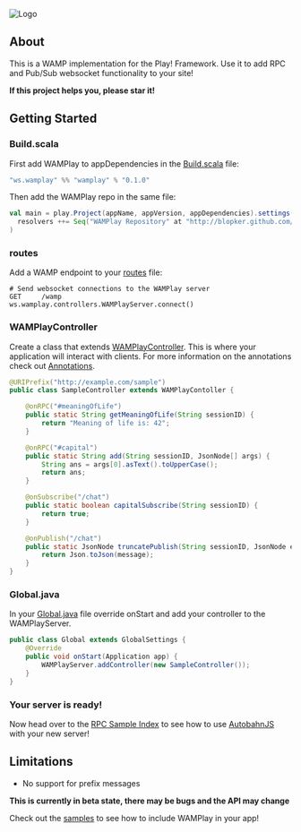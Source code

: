 ![Logo](https://raw.github.com/blopker/WAMPlay/master/wamplay.png)

About
-----
This is a WAMP implementation for the Play! Framework. Use it to add RPC and Pub/Sub websocket functionality to your site!

**If this project helps you, please star it!**

Getting Started
---------------

### Build.scala

First add WAMPlay to appDependencies in the [Build.scala](https://github.com/blopker/WAMPlay/blob/master/sample/rpc/project/Build.scala) file:

```scala
"ws.wamplay" %% "wamplay" % "0.1.0"
```

Then add the WAMPlay repo in the same file:

```scala
val main = play.Project(appName, appVersion, appDependencies).settings(
  resolvers ++= Seq("WAMPlay Repository" at "http://blopker.github.com/maven-repo/")
)
```

### routes

Add a WAMP endpoint to your [routes](https://github.com/blopker/WAMPlay/blob/master/sample/rpc/conf/routes) file:

```
# Send websocket connections to the WAMPlay server
GET     /wamp                     ws.wamplay.controllers.WAMPlayServer.connect()
```

### WAMPlayController

Create a class that extends [WAMPlayController](https://github.com/blopker/WAMPlay/blob/master/sample/rpc/app/controllers/RPC.java). This is where your application will interact with clients. For more information on the annotations check out [Annotations](https://github.com/blopker/WAMPlay/wiki/Annotations).

```java
@URIPrefix("http://example.com/sample")
public class SampleController extends WAMPlayContoller {

	@onRPC("#meaningOfLife")
	public static String getMeaningOfLife(String sessionID) {
		return "Meaning of life is: 42";
	}

	@onRPC("#capital")
	public static String add(String sessionID, JsonNode[] args) {
		String ans = args[0].asText().toUpperCase();
		return ans;
	}

	@onSubscribe("/chat")
	public static boolean capitalSubscribe(String sessionID) {
		return true;
	}

	@onPublish("/chat")
	public static JsonNode truncatePublish(String sessionID, JsonNode event) {
		return Json.toJson(message);
	}
}
```

### Global.java

In your [Global.java](https://github.com/blopker/WAMPlay/blob/master/sample/rpc/app/Global.java) file override onStart and add your controller to the WAMPlayServer.

```java
public class Global extends GlobalSettings {
	@Override
	public void onStart(Application app) {
		WAMPlayServer.addController(new SampleController());
	}
}
```

### Your server is ready!

Now head over to the [RPC Sample Index](https://github.com/blopker/WAMPlay/blob/master/sample/rpc/app/views/index.scala.html) to see how to use [AutobahnJS](http://autobahn.ws/js) with your new server!

Limitations
-----------
- No support for prefix messages

**This is currently in beta state, there may be bugs and the API may change**

Check out the [samples](https://github.com/blopker/WAMPlay/tree/master/sample) to see how to include WAMPlay in your app!
